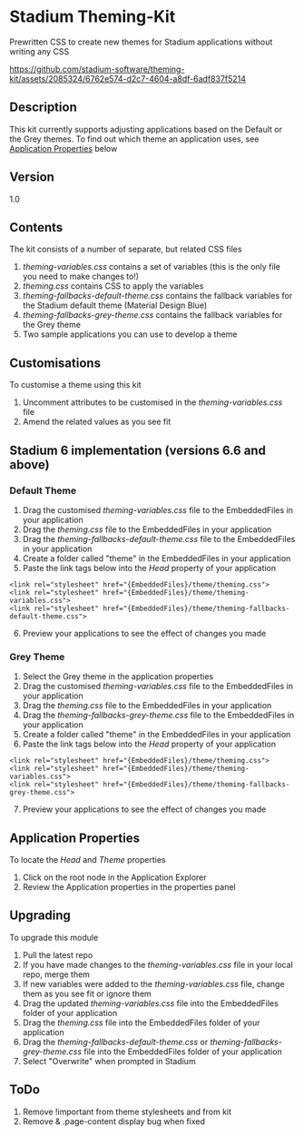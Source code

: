 # Stadium Theming-Kit
Prewritten CSS to create new themes for Stadium applications without writing any CSS



https://github.com/stadium-software/theming-kit/assets/2085324/6762e574-d2c7-4604-a8df-6adf837f5214



## Description
This kit currently supports adjusting applications based on the Default or the Grey themes. To find out which theme an application uses, see [Application Properties](#application-properties) below

## Version
1.0

## Contents
The kit consists of a number of separate, but related CSS files
1. *theming-variables.css* contains a set of variables (this is the only file you need to make changes to!)
2. *theming.css* contains CSS to apply the variables
3. *theming-fallbacks-default-theme.css* contains the fallback variables for the Stadium default theme (Material Design Blue)
4. *theming-fallbacks-grey-theme.css* contains the fallback variables for the Grey theme
5. Two sample applications you can use to develop a theme

## Customisations
To customise a theme using this kit
1. Uncomment attributes to be customised in the *theming-variables.css* file
2. Amend the related values as you see fit

## Stadium 6 implementation (versions 6.6 and above)

### Default Theme
1. Drag the customised *theming-variables.css* file to the EmbeddedFiles in your application
2. Drag the *theming.css* file to the EmbeddedFiles in your application
3. Drag the *theming-fallbacks-default-theme.css* file to the EmbeddedFiles in your application
4. Create a folder called "theme" in the EmbeddedFiles in your application
5. Paste the link tags below into the *Head* property of your application
```
<link rel="stylesheet" href="{EmbeddedFiles}/theme/theming.css">
<link rel="stylesheet" href="{EmbeddedFiles}/theme/theming-variables.css">
<link rel="stylesheet" href="{EmbeddedFiles}/theme/theming-fallbacks-default-theme.css">
``` 
6. Preview your applications to see the effect of changes you made

### Grey Theme
1. Select the Grey theme in the application properties
2. Drag the customised *theming-variables.css* file to the EmbeddedFiles in your application
3. Drag the *theming.css* file to the EmbeddedFiles in your application
4. Drag the *theming-fallbacks-grey-theme.css* file to the EmbeddedFiles in your application
5. Create a folder called "theme" in the EmbeddedFiles in your application
6. Paste the link tags below into the *Head* property of your application
```
<link rel="stylesheet" href="{EmbeddedFiles}/theme/theming.css">
<link rel="stylesheet" href="{EmbeddedFiles}/theme/theming-variables.css">
<link rel="stylesheet" href="{EmbeddedFiles}/theme/theming-fallbacks-grey-theme.css">
``` 
7. Preview your applications to see the effect of changes you made

## Application Properties
To locate the *Head* and *Theme* properties
1. Click on the root node in the Application Explorer
2. Review the Application properties in the properties panel

## Upgrading
To upgrade this module

1. Pull the latest repo
2. If you have made changes to the *theming-variables.css* file in your local repo, merge them
3. If new variables were added to the *theming-variables.css* file, change them as you see fit or ignore them
4. Drag the updated *theming-variables.css* file into the EmbeddedFiles folder of your application
6. Drag the *theming.css* file into the EmbeddedFiles folder of your application
7. Drag the *theming-fallbacks-default-theme.css* or *theming-fallbacks-grey-theme.css* file into the EmbeddedFiles folder of your application
8. Select "Overwrite" when prompted in Stadium

## ToDo
1. Remove !important from theme stylesheets and from kit
2. Remove & .page-content display bug when fixed

